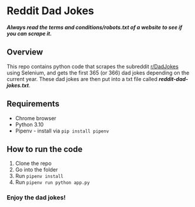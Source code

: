 # Reddit Dad Jokes

***Always read the terms and conditions/robots.txt of a website to see if you can scrape it.***

## Overview
This repo contains python code that scrapes the subreddit [r/DadJokes](https://www.reddit.com/r/dadjokes/) using Selenium, and gets the first 365 (or 366) dad jokes depending on the current year. These dad jokes are then put into a txt file called ***reddit-dad-jokes.txt***.

## Requirements
- Chrome browser
- Python 3.10
- Pipenv - install via `pip install pipenv`

## How to run the code
1. Clone the repo
2. Go into the folder
3. Run `pipenv install`
4. Run `pipenv run python app.py`


### Enjoy the dad jokes!
